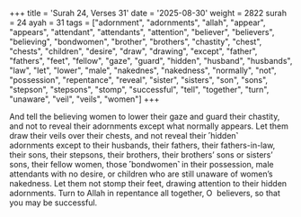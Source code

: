 +++
title = 'Surah 24, Verses 31'
date = '2025-08-30'
weight = 2822
surah = 24
ayah = 31
tags = ["adornment", "adornments", "allah", "appear", "appears", "attendant", "attendants", "attention", "believer", "believers", "believing", "bondwomen", "brother", "brothers", "chastity", "chest", "chests", "children", "desire", "draw", "drawing", "except", "father", "fathers", "feet", "fellow", "gaze", "guard", "hidden", "husband", "husbands", "law", "let", "lower", "male", "nakednes", "nakedness", "normally", "not", "possession", "repentance", "reveal", "sister", "sisters", "son", "sons", "stepson", "stepsons", "stomp", "successful", "tell", "together", "turn", "unaware", "veil", "veils", "women"]
+++

And tell the believing women to lower their gaze and guard their chastity, and not to reveal their adornments except what normally appears. Let them draw their veils over their chests, and not reveal their ˹hidden˺ adornments except to their husbands, their fathers, their fathers-in-law, their sons, their stepsons, their brothers, their brothers’ sons or sisters’ sons, their fellow women, those ˹bondwomen˺ in their possession, male attendants with no desire, or children who are still unaware of women’s nakedness. Let them not stomp their feet, drawing attention to their hidden adornments. Turn to Allah in repentance all together, O  believers, so that you may be successful.